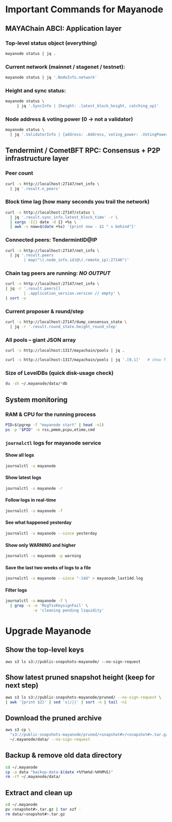 # Important Commands for Mayanode

## MAYAChain ABCI: Application layer

### Top-level status object (everything)


```bash
mayanode status | jq .
```

### Current network (mainnet / stagenet / testnet):

```bash
mayanode status | jq '.NodeInfo.network'
```

### Height and sync status:
```bash
mayanode status \
     | jq '.SyncInfo | {height: .latest_block_height, catching_up}'
```

### Node address & voting power (0 → not a validator)
```bash
mayanode status \
  | jq '.ValidatorInfo | {address: .Address, voting_power: .VotingPower|tonumber}'
```

## Tendermint / CometBFT RPC:  Consensus + P2P infrastructure layer

### Peer count
```bash
curl -s http://localhost:27147/net_info \
  | jq '.result.n_peers'
```

### Block time lag (how many seconds you trail the network)
```bash
curl -s http://localhost:27147/status \
  | jq '.result.sync_info.latest_block_time' -r \
  | xargs -I{} date -d {} +%s \
  | awk -v now=$(date +%s) '{print now - $1 " s behind"}'
```


### Connected peers: TendermintID@IP
```bash
curl -s http://localhost:27147/net_info \
  | jq '.result.peers
        | map("\(.node_info.id)@\(.remote_ip):27146")'
```

### Chain tag peers are running: ***NO OUTPUT***
```bash
curl -s http://localhost:27147/net_info \
| jq -r '.result.peers[]
        | .application_version.version // empty' \
| sort -u
```

### Current proposer & round/step
```bash
curl -s http://localhost:27147/dump_consensus_state \
  | jq -r '.result.round_state.height_round_step'
```
### All pools – giant JSON array

```bash
curl -s http://localhost:1317/mayachain/pools | jq .
```
```bash
curl -s http://localhost:1317/mayachain/pools | jq '.[0,1]'   # show first 2 entries
```

### Size of LevelDBs (quick disk-usage check)
```bash
du -sh ~/.mayanode/data/*db
```

## System monitoring

### RAM & CPU for the running process
```bash
PID=$(pgrep -f "mayanode start" | head -n1)
ps -p "$PID" -o rss,pmem,pcpu,etime,cmd
```

### `journalctl` logs for mayanode service

#### Show all logs
```bash
journalctl -u mayanode
```

#### Show latest logs
```bash
journalctl -u mayanode -r
```

#### Follow logs in real-time
```bash
journalctl -u mayanode -f
```

#### See what happened yesterday
```bash
journalctl -u mayanode --since yesterday
```

#### Show only WARNING and higher

```bash
journalctl -u mayanode -p warning
```

#### Save the last two weeks of logs to a file

```bash
journalctl -u mayanode --since "-14d" > mayanode_last14d.log
```

#### Filter logs
```bash
journalctl -u mayanode -f \
  | grep -v -e 'MsgTssKeysignFail' \
            -e 'cleaning pending liquidity'
```

# Upgrade Mayanode

## Show the top-level keys
`aws s3 ls s3://public-snapshots-mayanode/ --no-sign-request`

## Show latest pruned snapshot height (keep for next step)
```bash
aws s3 ls s3://public-snapshots-mayanode/pruned/ --no-sign-request \
| awk '{print $2}' | sed 's|/||' | sort -n | tail -n1

```

## Download the pruned archive
```bash
aws s3 cp \
  "s3://public-snapshots-mayanode/pruned/<snapshot#>/<snapshot#>.tar.gz" \
  ~/.mayanode/data/ --no-sign-request

```

## Backup & remove old data directory
```bash
cd ~/.mayanode
cp -a data "backup-data-$(date +%Y%m%d-%H%M%S)"
rm -rf ~/.mayanode/data/
```

## Extract and clean up
```bash
cd ~/.mayanode
pv <snapshot#>.tar.gz | tar xzf -
rm data/<snapshot#>.tar.gz

```
